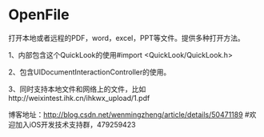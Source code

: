 # OpenFile
打开本地或者远程的PDF，word，excel，PPT等文件。提供多种打开方法。

1、内部包含这个QuickLook的使用#import <QuickLook/QuickLook.h>

2、包含UIDocumentInteractionController的使用。

3、同时支持本地文件和网络上的文件，比如http://weixintest.ihk.cn/ihkwx_upload/1.pdf


博客地址：http://blog.csdn.net/wenmingzheng/article/details/50471189
#欢迎加入iOS开发技术支持群，479259423


